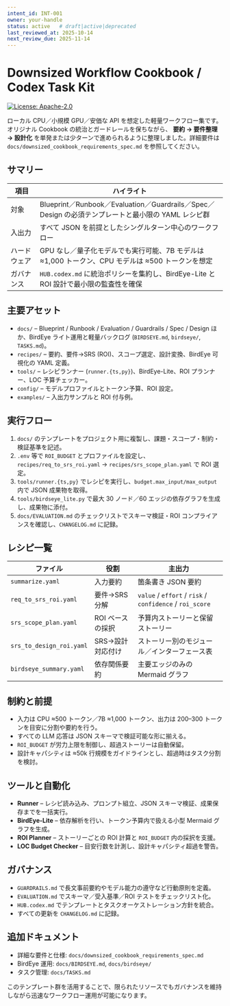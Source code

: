 ```yaml
---
intent_id: INT-001
owner: your-handle
status: active   # draft|active|deprecated
last_reviewed_at: 2025-10-14
next_review_due: 2025-11-14
---
```


# Downsized Workflow Cookbook / Codex Task Kit

[![License: Apache-2.0](https://img.shields.io/badge/License-Apache_2.0-blue.svg)](LICENSE)

ローカル CPU／小規模 GPU／安価な API を想定した軽量ワークフロー集です。オリジナル Cookbook の統治とガードレールを保ちながら、
**要約 → 要件整理 → 設計化** を単発または少ターンで進められるように整理しました。詳細要件は `docs/downsized_cookbook_requirements_spec.md` を参照してください。

## サマリー

| 項目 | ハイライト |
| --- | --- |
| 対象 | Blueprint／Runbook／Evaluation／Guardrails／Spec／Design の必須テンプレートと最小限の YAML レシピ群 |
| 入出力 | すべて JSON を前提としたシングルターン中心のワークフロー |
| ハードウェア | GPU なし／量子化モデルでも実行可能、7B モデルは ≈1,000 トークン、CPU モデルは ≈500 トークンを想定 |
| ガバナンス | `HUB.codex.md` に統治ポリシーを集約し、BirdEye-Lite と ROI 設計で最小限の監査性を確保 |

## 主要アセット

- `docs/` – Blueprint / Runbook / Evaluation / Guardrails / Spec / Design ほか、BirdEye ライト運用と軽量バックログ (`BIRDSEYE.md`, `birdseye/`, `TASKS.md`)。
- `recipes/` – 要約、要件→SRS (ROI)、スコープ選定、設計変換、BirdEye 可視化の YAML 定義。
- `tools/` – レシピランナー (`runner.{ts,py}`)、BirdEye-Lite、ROI プランナー、LOC 予算チェッカー。
- `config/` – モデルプロファイルとトークン予算、ROI 設定。
- `examples/` – 入出力サンプルと ROI 付与例。

## 実行フロー

1. `docs/` のテンプレートをプロジェクト用に複製し、課題・スコープ・制約・検証基準を記述。
2. `.env` 等で `ROI_BUDGET` とプロファイルを設定し、`recipes/req_to_srs_roi.yaml` → `recipes/srs_scope_plan.yaml` で ROI 選定。
3. `tools/runner.{ts,py}` でレシピを実行し、`budget.max_input/max_output` 内で JSON 成果物を取得。
4. `tools/birdseye_lite.py` で最大 30 ノード／60 エッジの依存グラフを生成し、成果物に添付。
5. `docs/EVALUATION.md` のチェックリストでスキーマ検証・ROI コンプライアンスを確認し、`CHANGELOG.md` に記録。

## レシピ一覧

| ファイル | 役割 | 主出力 |
| --- | --- | --- |
| `summarize.yaml` | 入力要約 | 箇条書き JSON 要約 |
| `req_to_srs_roi.yaml` | 要件→SRS 分解 | `value` / `effort` / `risk` / `confidence` / `roi_score` |
| `srs_scope_plan.yaml` | ROI ベースの採択 | 予算内ストーリーと保留ストーリー |
| `srs_to_design_roi.yaml` | SRS→設計対応付け | ストーリー別のモジュール／インターフェース表 |
| `birdseye_summary.yaml` | 依存関係要約 | 主要エッジのみの Mermaid グラフ |

## 制約と前提

- 入力は CPU ≈500 トークン／7B ≈1,000 トークン、出力は 200–300 トークンを目安に分割や要約を行う。
- すべての LLM 応答は JSON スキーマで検証可能な形に揃える。
- `ROI_BUDGET` が労力上限を制御し、超過ストーリーは自動保留。
- 設計キャパシティは ≈50k 行規模をガイドラインとし、超過時はタスク分割を検討。

## ツールと自動化

- **Runner** – レシピ読み込み、プロンプト組立、JSON スキーマ検証、成果保存までを一括実行。
- **BirdEye-Lite** – 依存解析を行い、トークン予算内で扱える小型 Mermaid グラフを生成。
- **ROI Planner** – ストーリーごとの ROI 計算と `ROI_BUDGET` 内の採択を支援。
- **LOC Budget Checker** – 目安行数を計測し、設計キャパシティ超過を警告。

## ガバナンス

- `GUARDRAILS.md` で長文事前要約やモデル能力の遵守など行動原則を定義。
- `EVALUATION.md` でスキーマ／受入基準／ROI テストをチェックリスト化。
- `HUB.codex.md` でテンプレートとタスクオーケストレーション方針を統合。
- すべての更新を `CHANGELOG.md` に記録。

## 追加ドキュメント

- 詳細な要件と仕様: `docs/downsized_cookbook_requirements_spec.md`
- BirdEye 運用: `docs/BIRDSEYE.md`, `docs/birdseye/`
- タスク管理: `docs/TASKS.md`

このテンプレート群を活用することで、限られたリソースでもガバナンスを維持しながら迅速なワークフロー運用が可能になります。
